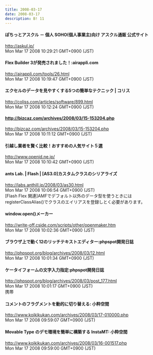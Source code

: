 ```yaml
---
title: 2008-03-17
date: 2008-03-17
description: B! 11
---
```


#### ぽちっとアスクル － 個人 SOHO(個人事業主)向け アスクル通販 公式サイト
http://askul.jp/<br>
Mon Mar 17 2008 10:29:21 GMT+0900 (JST)<br>


#### Flex Builder 3が発売されました！:airappli.com
http://airappli.com/tools/26.html<br>
Mon Mar 17 2008 10:19:47 GMT+0900 (JST)<br>


####   エクセルのデータを見やすくする5つの簡単なテクニック | コリス
http://coliss.com/articles/software/899.html<br>
Mon Mar 17 2008 10:12:24 GMT+0900 (JST)<br>


#### http://bizcaz.com/archives/2008/03/15-153204.php
http://bizcaz.com/archives/2008/03/15-153204.php<br>
Mon Mar 17 2008 10:11:12 GMT+0900 (JST)<br>


#### 引越し業者を賢く比較！おすすめの人気サイト５選
http://www.openid.ne.jp/<br>
Mon Mar 17 2008 10:10:42 GMT+0900 (JST)<br>


#### ants Lab. | Flash | [AS3.0]カスタムクラスのシリアライズ
http://labs.anthill.jp/2008/03/as30.html<br>
Mon Mar 17 2008 10:06:54 GMT+0900 (JST)<br>
[Flash Flex 関連]AMFでデフォルト以外のデータ型を使うときにはregisterClassAlias()でクラスのエイリアスを登録しとく必要があります。


#### window.open()メーカー
http://write-off.cside.com/scripts/other/openmaker.htm<br>
Mon Mar 17 2008 10:02:36 GMT+0900 (JST)<br>


#### ブラウザ上で動く12のリッチテキストエディター:phpspot開発日誌
http://phpspot.org/blog/archives/2008/03/12.html<br>
Mon Mar 17 2008 10:01:34 GMT+0900 (JST)<br>


#### ケータイフォームの文字入力指定:phpspot開発日誌
http://phpspot.org/blog/archives/2008/03/post_177.html<br>
Mon Mar 17 2008 10:01:17 GMT+0900 (JST)<br>
携帯


#### コメントのフラグメントを動的に切り替える: 小粋空間
http://www.koikikukan.com/archives/2008/03/17-010000.php<br>
Mon Mar 17 2008 09:59:07 GMT+0900 (JST)<br>


#### Movable Type のデモ環境を簡単に構築する InstaMT: 小粋空間
http://www.koikikukan.com/archives/2008/03/16-001517.php<br>
Mon Mar 17 2008 09:59:00 GMT+0900 (JST)<br>


